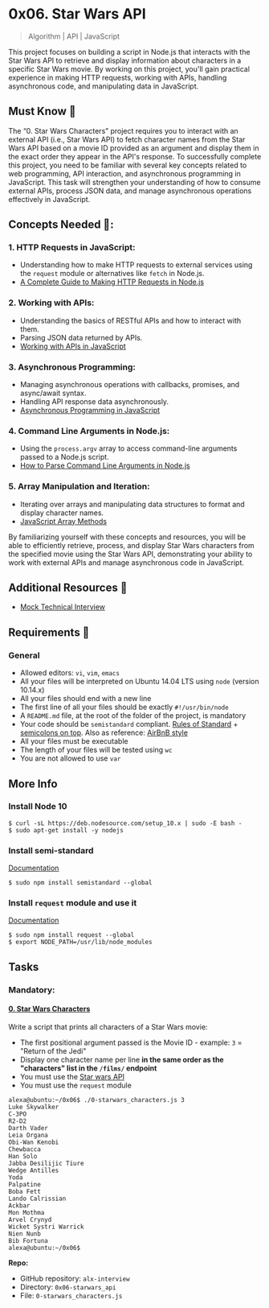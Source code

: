 0x06. Star Wars API
===================

> Algorithm | API | JavaScript

This project focuses on building a script in Node.js that interacts with the Star Wars API to retrieve and display information about characters in a specific Star Wars movie. By working on this project, you'll gain practical experience in making HTTP requests, working with APIs, handling asynchronous code, and manipulating data in JavaScript.

Must Know 🤔️
------------
The “0. Star Wars Characters” project requires you to interact with an external API (i.e., Star Wars API) to fetch character names from the Star Wars API based on a movie ID provided as an argument and display them in the exact order they appear in the API's response. To successfully complete this project, you need to be familiar with several key concepts related to web programming, API interaction, and asynchronous programming in JavaScript. This task will strengthen your understanding of how to consume external APIs, process JSON data, and manage asynchronous operations effectively in JavaScript.

Concepts Needed 📌:
--------------------

### 1. HTTP Requests in JavaScript:

  - Understanding how to make HTTP requests to external services using the `request` module or alternatives like `fetch` in Node.js.
  - [A Complete Guide to Making HTTP Requests in Node.js](https://www.memberstack.com/blog/node-http-request)

### 2. Working with APIs:

  - Understanding the basics of RESTful APIs and how to interact with them.
  - Parsing JSON data returned by APIs.
  - [Working with APIs in JavaScript](https://developer.mozilla.org/en-US/docs/Learn/JavaScript/Client-side_web_APIs/Introduction)

### 3. Asynchronous Programming:

  - Managing asynchronous operations with callbacks, promises, and async/await syntax.
  - Handling API response data asynchronously.
  - [Asynchronous Programming in JavaScript](https://developer.mozilla.org/en-US/docs/Learn/JavaScript/Asynchronous)

### 4. Command Line Arguments in Node.js:

  - Using the `process.argv` array to access command-line arguments passed to a Node.js script.
  - [How to Parse Command Line Arguments in Node.js](https://tecadmin.net/how-to-parse-command-line-arguments-in-nodejs/)

### 5. Array Manipulation and Iteration:

  - Iterating over arrays and manipulating data structures to format and display character names.
  - [JavaScript Array Methods](https://developer.mozilla.org/en-US/docs/Web/JavaScript/Reference/Global_Objects/Array)

By familiarizing yourself with these concepts and resources, you will be able to efficiently retrieve, process, and display Star Wars characters from the specified movie using the Star Wars API, demonstrating your ability to work with external APIs and manage asynchronous code in JavaScript.

Additional Resources 🔖️
------------------------

- [Mock Technical Interview](https://www.youtube.com/watch?feature=shared&v=bmqZ5AhNr3g)

Requirements 📑️
----------------
### General

-   Allowed editors: `vi`, `vim`, `emacs`
-   All your files will be interpreted on Ubuntu 14.04 LTS using `node` (version 10.14.x)
-   All your files should end with a new line
-   The first line of all your files should be exactly `#!/usr/bin/node`
-   A `README.md` file, at the root of the folder of the project, is mandatory
-   Your code should be `semistandard` compliant. [Rules of Standard](https://standardjs.com/rules.html) + [semicolons on top](https://github.com/standard/semistandard). Also as reference: [AirBnB style](https://github.com/airbnb/javascript)
-   All your files must be executable
-   The length of your files will be tested using `wc`
-   You are not allowed to use `var`

More Info
---------

### Install Node 10

```
$ curl -sL https://deb.nodesource.com/setup_10.x | sudo -E bash -
$ sudo apt-get install -y nodejs

```

### Install semi-standard

[Documentation](https://github.com/standard/semistandard)

```
$ sudo npm install semistandard --global

```

### Install `request` module and use it

[Documentation](https://github.com/request/request)

```
$ sudo npm install request --global
$ export NODE_PATH=/usr/lib/node_modules

```

Tasks
-----

### Mandatory:

#### [0. Star Wars Characters](0-starwars_characters.js)

Write a script that prints all characters of a Star Wars movie:

-   The first positional argument passed is the Movie ID - example: `3` = "Return of the Jedi"
-   Display one character name per line **in the same order as the "characters" list in the `/films/` endpoint**
-   You must use the [Star wars API](https://swapi-api.alx-tools.com/)
-   You must use the `request` module

```
alexa@ubuntu:~/0x06$ ./0-starwars_characters.js 3
Luke Skywalker
C-3PO
R2-D2
Darth Vader
Leia Organa
Obi-Wan Kenobi
Chewbacca
Han Solo
Jabba Desilijic Tiure
Wedge Antilles
Yoda
Palpatine
Boba Fett
Lando Calrissian
Ackbar
Mon Mothma
Arvel Crynyd
Wicket Systri Warrick
Nien Nunb
Bib Fortuna
alexa@ubuntu:~/0x06$

```

**Repo:**

-   GitHub repository: `alx-interview`
-   Directory: `0x06-starwars_api`
-   File: `0-starwars_characters.js`